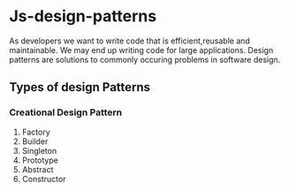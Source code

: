 # Js-design-patterns

As developers we want to write code that is efficient,reusable and maintainable. We may end up writing code for large applications. Design patterns are solutions to commonly occuring problems in software design.

## Types of design Patterns

### Creational Design Pattern

1. Factory
2. Builder
3. Singleton
4. Prototype
5. Abstract
6. Constructor
